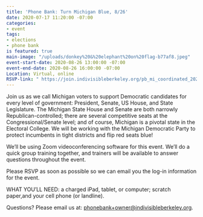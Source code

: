 ```yaml
---
title: 'Phone Bank: Turn Michigan Blue, 8/26'
date: 2020-07-17 11:20:00 -07:00
categories:
- event
tags:
- elections
- phone bank
is featured: true
main-image: "/uploads/donkey%20&%20elephant%20on%20flag-b77af8.jpeg"
event-start-date: 2020-08-26 13:00:00 -07:00
event-end-date: 2020-08-26 16:00:00 -07:00
Location: Virtual, online
RSVP-link: " https://join.indivisibleberkeley.org/pb_mi_coordinated_2020_08_26"
---
```


Join us as we call Michigan voters to support Democratic candidates for every level of government: President, Senate, US House, and State Legislature. The Michigan State House and Senate are both narrowly Republican-controlled; there are several competitive seats at the Congressional/Senate level; and of course, Michigan is a pivotal state in the Electoral College. We will be working with the Michigan Democratic Party to protect incumbents in tight districts and flip red seats blue!

We’ll be using Zoom videoconferencing software for this event. We’ll do a quick group training together, and trainers will be available to answer questions throughout the event. 

Please RSVP as soon as possible so we can email you the log-in information for the event. 

WHAT YOU’LL NEED: a charged iPad, tablet, or computer; scratch paper,and your cell phone (or landline).

Questions? Please email us at: [phonebank\+owner@indivisibleberkeley.org](mailto:phonebank+owner@indivisibleberkeley.org).